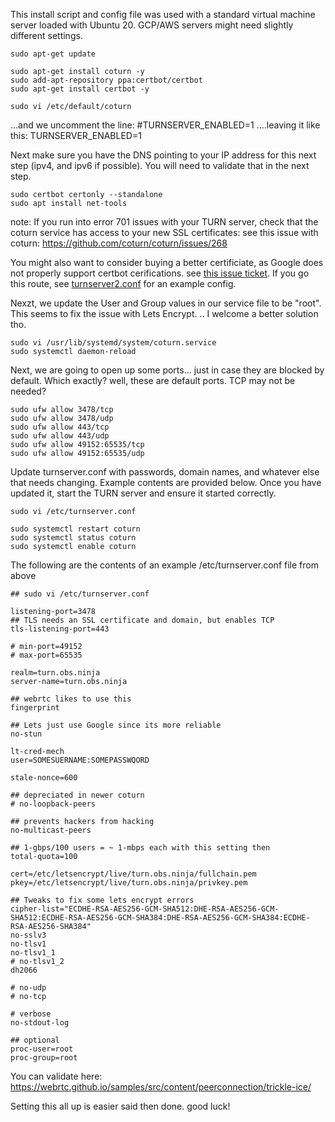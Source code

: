 This install script and config file was used with a standard virtual machine server loaded with Ubuntu 20.  GCP/AWS servers might need slightly different settings.

```
sudo apt-get update
 
sudo apt-get install coturn -y
sudo add-apt-repository ppa:certbot/certbot
sudo apt-get install certbot -y

sudo vi /etc/default/coturn
```
...and we uncomment the line:
#TURNSERVER_ENABLED=1
….leaving it like this:
TURNSERVER_ENABLED=1

Next make sure you have the DNS pointing to your IP address for this next step (ipv4, and ipv6 if possible). You will need to validate that in the next step.
```
sudo certbot certonly --standalone
sudo apt install net-tools
```
note: If you run into error 701 issues with your TURN server, check that the coturn service has access to your new SSL certificates:
see this issue with coturn: https://github.com/coturn/coturn/issues/268

You might also want to consider buying a better certificiate, as Google does not properly support certbot cerifications. see [this issue ticket](https://github.com/coturn/coturn/issues/240#issuecomment-648550885).  If you go this route, see [turnserver2.conf](https://github.com/steveseguin/obsninja/blob/master/turnserver2.conf) for an example config.

Nexzt, we update the User and Group values in our service file to be "root". This seems to fix the issue with Lets Encrypt. ..  I welcome a better solution tho.
```
sudo vi /usr/lib/systemd/system/coturn.service
sudo systemctl daemon-reload
```

Next, we are going to open up some ports... just in case they are blocked by default. Which exactly? well, these are default ports. TCP may not be needed?
```
sudo ufw allow 3478/tcp
sudo ufw allow 3478/udp
sudo ufw allow 443/tcp
sudo ufw allow 443/udp
sudo ufw allow 49152:65535/tcp
sudo ufw allow 49152:65535/udp
```

Update turnserver.conf with passwords, domain names, and whatever else that needs changing.  Example contents are provided below.  Once you have updated it, start the TURN server and ensure it started correctly.
```
sudo vi /etc/turnserver.conf

sudo systemctl restart coturn
sudo systemctl status coturn
sudo systemctl enable coturn
```

The following are the contents of an example /etc/turnserver.conf file from above
```
## sudo vi /etc/turnserver.conf

listening-port=3478
## TLS needs an SSL certificate and domain, but enables TCP
tls-listening-port=443

# min-port=49152
# max-port=65535

realm=turn.obs.ninja
server-name=turn.obs.ninja

## webrtc likes to use this
fingerprint

## Lets just use Google since its more reliable
no-stun

lt-cred-mech
user=SOMESUERNAME:SOMEPASSWQORD

stale-nonce=600

## depreciated in newer coturn
# no-loopback-peers

## prevents hackers from hacking
no-multicast-peers

## 1-gbps/100 users = ~ 1-mbps each with this setting then
total-quota=100

cert=/etc/letsencrypt/live/turn.obs.ninja/fullchain.pem
pkey=/etc/letsencrypt/live/turn.obs.ninja/privkey.pem

## Tweaks to fix some lets encrypt errors
cipher-list="ECDHE-RSA-AES256-GCM-SHA512:DHE-RSA-AES256-GCM-SHA512:ECDHE-RSA-AES256-GCM-SHA384:DHE-RSA-AES256-GCM-SHA384:ECDHE-RSA-AES256-SHA384"
no-sslv3
no-tlsv1
no-tlsv1_1
# no-tlsv1_2
dh2066

# no-udp
# no-tcp

# verbose
no-stdout-log

## optional
proc-user=root
proc-group=root

```

You can validate here: https://webrtc.github.io/samples/src/content/peerconnection/trickle-ice/

Setting this all up is easier said then done. good luck!
